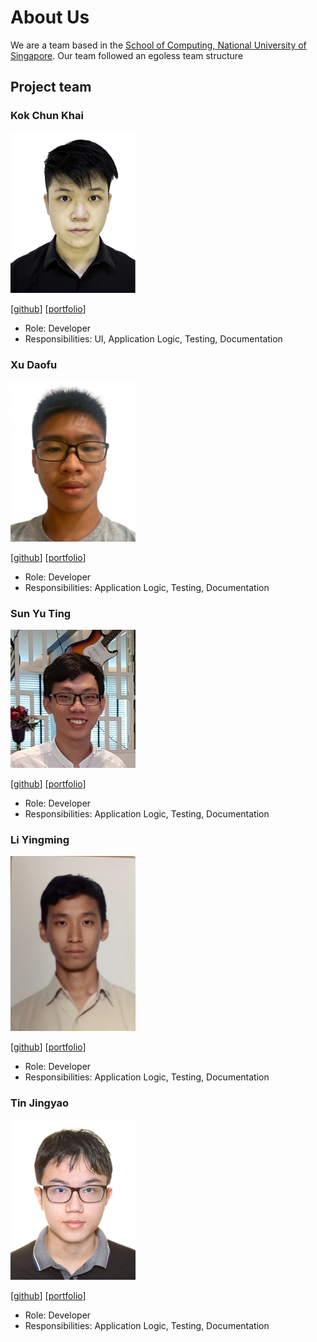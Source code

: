 # About Us

We are a team based in the [School of Computing, National University of Singapore](http://www.comp.nus.edu.sg).
Our team followed an egoless team structure 

## Project team

### Kok Chun Khai

<img src="images/avock.png" width="200px">

[[github](http://github.com/avock)]
[[portfolio](team/avock.md)]

* Role: Developer
* Responsibilities: UI, Application Logic, Testing, Documentation

### Xu Daofu
<img src="images/therealdaofu.png" width="200px">

[[github](https://github.com/therealdaofu)]
[[portfolio](team/therealdaofu.md)]

* Role: Developer
* Responsibilities: Application Logic, Testing, Documentation

### Sun Yu Ting
<img src="images/effixion.png" width="200px">


[[github](http://github.com/effixion)]
[[portfolio](team/effixion.md)]


* Role: Developer
* Responsibilities: Application Logic, Testing, Documentation

### Li Yingming

<img src="images/yingming23.png" width="200px">

[[github](http://github.com/Yingming23)]
[[portfolio](team/yingming23.md)]

* Role: Developer
* Responsibilities: Application Logic, Testing, Documentation

### Tin Jingyao

<img src="images/tin-jy.png" width="200px">

[[github](http://github.com/tin-jy)]
[[portfolio](team/tin-jy.md)]

* Role: Developer
* Responsibilities: Application Logic, Testing, Documentation

